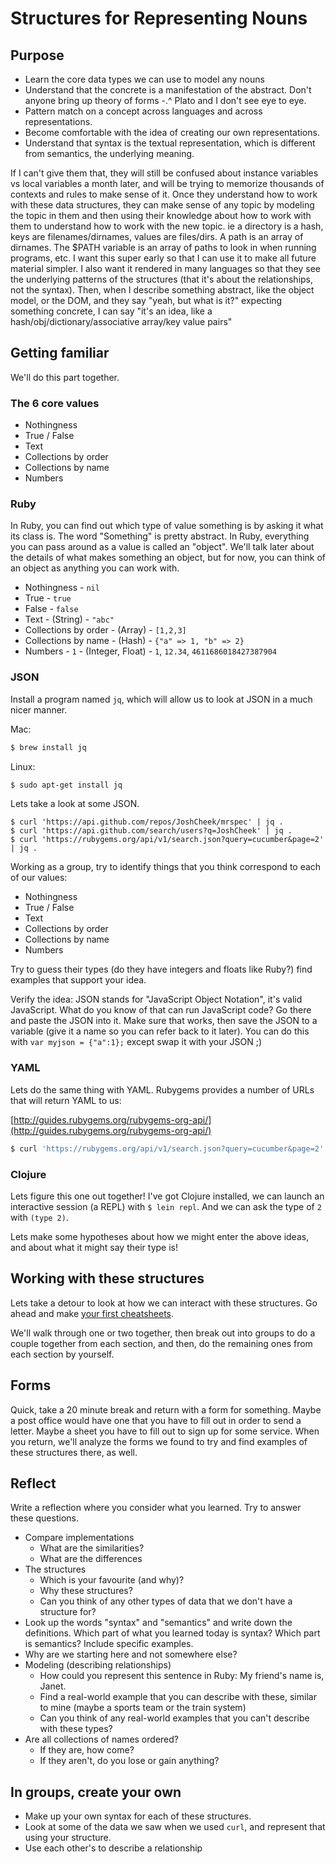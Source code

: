 Structures for Representing Nouns
=================================


Purpose
-------

* Learn the core data types we can use to model any nouns
* Understand that the concrete is a manifestation of the abstract.
  Don't anyone bring up theory of forms -.^ Plato and I don't see eye to eye.
* Pattern match on a concept across languages and across representations.
* Become comfortable with the idea of creating our own representations.
* Understand that syntax is the textual representation,
  which is different from semantics, the underlying meaning.

If I can't give them that, they will still be confused about instance variables vs local variables a month later,
and will be trying to memorize thousands of contexts and rules to make sense of it.
Once they understand how to work with these data structures, they can make sense of any topic by modeling
the topic in them and then using their knowledge about how to work with them to understand how to work with the new topic.
ie a directory is a hash, keys are filenames/dirnames, values are files/dirs.
A path is an array of dirnames. The $PATH variable is an array of paths to look in when running programs,
etc. I want this super early so that I can use it to make all future material simpler.
I also want it rendered in many languages so that they see the underlying patterns of the structures
(that it's about the relationships, not the syntax).
Then, when I describe something abstract, like the object model,
or the DOM, and they say "yeah, but what is it?" expecting something concrete,
I can say "it's an idea, like a hash/obj/dictionary/associative array/key value pairs"


Getting familiar
----------------

We'll do this part together.

### The 6 core values

* Nothingness
* True / False
* Text
* Collections by order
* Collections by name
* Numbers


### Ruby

In Ruby, you can find out which type of value something is
by asking it what its class is. The word "Something" is pretty
abstract. In Ruby, everything you can pass around as a value
is called an "object". We'll talk later about the details of what
makes something an object, but for now, you can think of an object
as anything you can work with.

* Nothingness - `nil`
* True - `true`
* False - `false`
* Text - (String) - `"abc"`
* Collections by order - (Array) - `[1,2,3]`
* Collections by name - (Hash) - `{"a" => 1, "b" => 2}`
* Numbers - `1` - (Integer, Float) - `1`, `12.34`, `4611686018427387904`


### JSON

Install a program named `jq`, which will allow us to look at JSON in a much nicer manner.

Mac:

```sh
$ brew install jq
```

Linux:

```sh
$ sudo apt-get install jq
```

Lets take a look at some JSON.

```
$ curl 'https://api.github.com/repos/JoshCheek/mrspec' | jq .
$ curl 'https://api.github.com/search/users?q=JoshCheek' | jq .
$ curl 'https://rubygems.org/api/v1/search.json?query=cucumber&page=2' | jq .
```

Working as a group, try to identify things that you think correspond to each of our values:

* Nothingness
* True / False
* Text
* Collections by order
* Collections by name
* Numbers

Try to guess their types (do they have integers and floats like Ruby?)
find examples that support your idea.

Verify the idea: JSON stands for "JavaScript Object Notation", it's valid JavaScript.
What do you know of that can run JavaScript code? Go there and paste the JSON into it.
Make sure that works, then save the JSON to a variable (give it a name so you can refer
back to it later). You can do this with `var myjson = {"a":1};` except swap it with your JSON ;)


### YAML

Lets do the same thing with YAML. Rubygems provides a number of URLs that will return YAML to us:

[http://guides.rubygems.org/rubygems-org-api/](http://guides.rubygems.org/rubygems-org-api/)

```sh
$ curl 'https://rubygems.org/api/v1/search.json?query=cucumber&page=2' | jq .
```


### Clojure

Lets figure this one out together!
I've got Clojure installed, we can launch an interactive session (a REPL)
with `$ lein repl`. And we can ask the type of `2` with `(type 2)`.

Lets make some hypotheses about how we might enter the above ideas,
and about what it might say their type is!


Working with these structures
-----------------------------

Lets take a detour to look at how we can interact with these structures.
Go ahead and make [your first cheatsheets](first_cheatsheets.md).

We'll walk through one or two together, then break out into groups to do a couple together
from each section, and then, do the remaining ones from each section by yourself.


Forms
-----

Quick, take a 20 minute break and return with a form for something.
Maybe a post office would have one that you have to fill out in order to send a letter.
Maybe a sheet you have to fill out to sign up for some service.
When you return, we'll analyze the forms we found to try and find examples of these structures there, as well.


Reflect
-------

Write a reflection where you consider what you learned.
Try to answer these questions.

* Compare implementations
  * What are the similarities?
  * What are the differences
* The structures
  * Which is your favourite (and why)?
  * Why these structures?
  * Can you think of any other types of data that we don't have a structure for?
* Look up the words "syntax" and "semantics" and write down the definitions.
  Which part of what you learned today is syntax? Which part is semantics?
  Include specific examples.
* Why are we starting here and not somewhere else?
* Modeling (describing relationships)
  * How could you represent this sentence in Ruby: My friend's name is, Janet.
  * Find a real-world example that you can describe with these, similar to mine (maybe a sports team or the train system)
  * Can you think of any real-world examples that you can't describe with these types?
* Are all collections of names ordered?
  * If they are, how come?
  * If they aren't, do you lose or gain anything?


In groups, create your own
--------------------------

* Make up your own syntax for each of these structures.
* Look at some of the data we saw when we used `curl`, and represent that using your structure.
* Use each other's to describe a relationship
